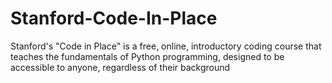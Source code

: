 # Stanford-Code-In-Place
Stanford's "Code in Place" is a free, online, introductory coding course that teaches the fundamentals of Python programming, designed to be accessible to anyone, regardless of their background
